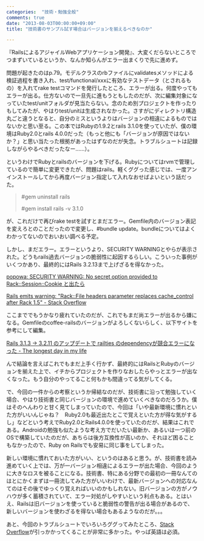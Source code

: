 ```yaml
---
categories:  "技術・勉強全般"
comments: true
date: "2013-08-03T00:00:00+09:00"
title: "技術書のサンプル試す場合はバージョンを揃えるべきなのか"

---
```


『RailsによるアジャイルWebアプリケーション開発』、大変くだらないところでつまずいているというか、なんか知らんがエラー出まくりで先に進めず。

問題が起きたのはp.79。モデルクラスのrbファイルにvalidatesメソッドによる検証過程を書き入れ、test/functional/xxxに有効なテストデータ（とされるもの）を入れてrake testコマンドを発行したところ、エラーが出る。何度やってもエラーが出る。仕方ないので一旦先に進もうともしたのだが、次に編集対象になっていたtest/unitフォルダが見当たらない。念のため別プロジェクトを作ったりもしてみたが、やはりtest/unitは生成されなかった。さすがにディレクトリ構造丸ごと違うとなると、自分のミスというよりはバージョンの相違によるものではないかと思い至る。この本ではRubyの1.9.2とrails 3.1.0を使っていたが、僕の環境はRuby2.0とrails 4.0.0だった（もっと他にも「バージョンが原因ではないか？」と思い当たった根拠があったはずなのだが失念。トラブルシュートは記録しながらやるべきだったなー……）。

というわけでRubyとrailsのバージョンを下げる。Rubyについてはrvmで管理しているので簡単に変更できたが、問題はrails。軽くググった感じでは、一度アンインストールしてから再度バージョン指定して入れなおせばよいという話だった。

<blockquote>   #gem uninstall rails

   #gem install rails -v 3.1.0</blockquote>

が、これだけで再びrake testを試すとまだエラー。Gemfile内のバージョン表記を変えろとのことだったので変更し、#bundle update。bundleについてはよくわかってないのでおいおい調べる予定。

しかし、まだエラー。エラーというより、SECURITY WARNINGとやらが表示された。どうもrails過去バージョンの脆弱性に起因するらしい。こういった事例がいくつかあり、最終的にはRails 3.2.13まで上げざるを得なかった。

[popowa: SECURITY WARNING: No secret option provided to Rack::Session::Cookie と出たら](http://blog.popowa.com/2013/02/security-warning-no-secret-option.html)

[Rails emits warning: "Rack::File headers parameter replaces cache_control after Rack 1.5" - Stack Overflow](http://stackoverflow.com/questions/14206775/rails-emits-warning-rackfile-headers-parameter-replaces-cache-control-after)

ここまででもうかなり疲れていたのだが、これでもまだ尚エラーが出るから嫌になる。Gemfileのcoffee-railsのバージョンがよろしくないらしく、以下サイトを参考にして編集。

[Rails 3.1.3 -> 3.2.11 のアップデートで railties のdependencyが競合エラーになった - The longest day in my life](http://detham.tumblr.com/post/40225529175/rails-3-1-3-3-2-11-railties)

んで結論を言えばこれでもまだ上手く行かず、最終的にはRailsとRubyのバージョンを揃えた上で、イチからプロジェクトを作りなおしたらやっとエラーが出なくなった。もう自分のやってること何もかも間違ってる気がしてくる。

で、今回の一件からの考察というか帰結なのだが、技術書に沿って勉強していく場合、やはり技術書と同じバージョンの環境で進めていくべきなのだろうか。僕はそのへんわりと甘く見てしまっていたので、今回は「いや最新環境に慣れといた方がいいんじゃね？　Ruby2.0も最近出たとこで覚えといた方が得な気がするし」などという考えでRuby2.0とRails4.0.0を使っていたのだが、結果はこれである。Androidの勉強も似たような考え方でだいたい最新か、あるいは一つ前のOSで構築していたのだが、あちらは後方互換性が高いのか、それほど困ることもなかったので、Ruby on Railsでも安易に同じ事をしてしまった。

新しい環境に慣れておいた方がいい、というのはあると思う。が、技術書を読み進めていく上では、万が一バージョン相違によるエラーが出た場合、今回のように大きなロスを被ることになる。技術書、特にある分野での最初の一冊なんてのはとにかくまずは一冊流してみた方がいいわけで、最新バージョンへの対応なんてのはその後でゆっくり覚えればいいのかもしれない。旧バージョンの方がノウハウが多く蓄積されていて、エラー対処がしやすいという利点もある。とはいえ、Railsは旧バージョンを使っていると脆弱性の警告が出る場合があるので、新しいバージョンを使わざるを得ない場合もあるようなのだが。。。

あと、今回のトラブルシュートでいろいろググってみたところ、[Stack Overflow](http://stackoverflow.com)が引っかかってくることが非常に多かった。やっぱ英語は必須。


